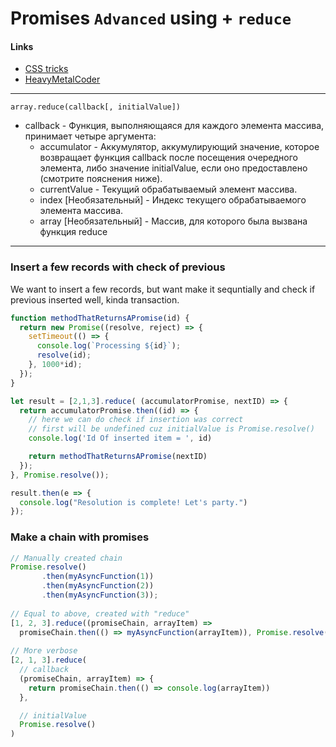 # Promises `Advanced` using + `reduce`

#### Links
* [CSS tricks](https://css-tricks.com/why-using-reduce-to-sequentially-resolve-promises-works/)
* [HeavyMetalCoder](https://www.heavymetalcoder.com/make-array-foreach-synchronous-even-with-an-asynchronous-body/)

--- 

`array.reduce(callback[, initialValue])`
* callback - Функция, выполняющаяся для каждого элемента массива, принимает четыре аргумента:
   + accumulator - Аккумулятор, аккумулирующий значение, которое возвращает функция callback после посещения очередного элемента, либо значение initialValue, если оно предоставлено (смотрите пояснения ниже).
   + currentValue - Текущий обрабатываемый элемент массива.
   + index [Необязательный] - Индекс текущего обрабатываемого элемента массива.
   + array [Необязательный] - Массив, для которого была вызвана функция reduce

---

### Insert a few records with check of previous
We want to insert a few records, but want make it sequntially and check if previous inserted well, kinda transaction.
```js
function methodThatReturnsAPromise(id) {
  return new Promise((resolve, reject) => {
    setTimeout(() => {
      console.log(`Processing ${id}`);
      resolve(id);
    }, 1000*id);
  });
}

let result = [2,1,3].reduce( (accumulatorPromise, nextID) => {
  return accumulatorPromise.then((id) => {
    // here we can do check if insertion was correct
    // first will be undefined cuz initialValue is Promise.resolve()
    console.log('Id Of inserted item = ', id)

    return methodThatReturnsAPromise(nextID)
  });
}, Promise.resolve());

result.then(e => {
  console.log("Resolution is complete! Let's party.")
});

```


### Make a chain with promises
```js
// Manually created chain 
Promise.resolve()
       .then(myAsyncFunction(1))
       .then(myAsyncFunction(2))
       .then(myAsyncFunction(3));
       
// Equal to above, created with "reduce"       
[1, 2, 3].reduce((promiseChain, arrayItem) =>
  promiseChain.then(() => myAsyncFunction(arrayItem)), Promise.resolve());
  
// More verbose
[2, 1, 3].reduce(
  // callback
  (promiseChain, arrayItem) => {
    return promiseChain.then(() => console.log(arrayItem))
  },

  // initialValue
  Promise.resolve()
)
```
